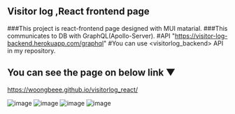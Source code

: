 ## Visitor log ,React frontend page

###This project is react-frontend page designed with MUI matarial.
###This communicates to DB with GraphQL(Apollo-Server).
#API "https://visitor-log-backend.herokuapp.com/graphql"
#You can use <visitorlog_backend> API in my repository.

## You can see the page on below link ▼
https://woongbeee.github.io/visitorlog_react/

![image](https://user-images.githubusercontent.com/68073098/184846204-d39060cc-5808-40d9-8a3f-b26066a38091.png)
![image](https://user-images.githubusercontent.com/68073098/184846291-c7b6500e-c8d9-4480-b76a-9569fda04b6d.png)
![image](https://user-images.githubusercontent.com/68073098/184856472-ef57f09a-90e1-4d4a-aa72-7a6f0da7477c.png)
![image](https://user-images.githubusercontent.com/68073098/184856508-b295c511-a044-40f2-9382-ebcbda4619d7.png)






